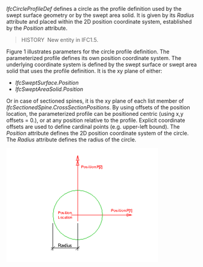 _IfcCircleProfileDef_ defines a circle as the profile definition used by the swept surface geometry or by the swept area solid. It is given by its _Radius_ attribute and placed within the 2D position coordinate system, established by the _Position_ attribute.

> HISTORY&nbsp; New entity in IFC1.5.

Figure 1 illustrates parameters for the circle profile definition. The parameterized profile defines its own position coordinate system. The underlying coordinate system is defined by the swept surface or swept area solid that uses the profile definition. It is the xy plane of either:

* _IfcSweptSurface.Position_
* _IfcSweptAreaSolid.Position_

Or in case of sectioned spines, it is the xy plane of each list member of _IfcSectionedSpine.CrossSectionPositions_. By using offsets of the position location, the parameterized profile can be positioned centric (using x,y offsets = 0.), or at any position relative to the profile. Explicit coordinate offsets are used to define cardinal points (e.g. upper-left bound). The _Position_ attribute defines the 2D position coordinate system of the circle.  
The _Radius_ attribute defines the radius of the circle.

!["circle profile"](../../../../../../figures/ifccircleprofiledef-layout1.gif "Figure 1 &mdash; Circle profile")